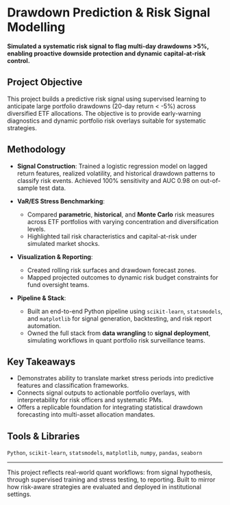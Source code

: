 # Drawdown Prediction & Risk Signal Modelling

**Simulated a systematic risk signal to flag multi-day drawdowns >5%, enabling proactive downside protection and dynamic capital-at-risk control.**

## Project Objective

This project builds a predictive risk signal using supervised learning to anticipate large portfolio drawdowns (20-day return < -5%) across diversified ETF allocations. The objective is to provide early-warning diagnostics and dynamic portfolio risk overlays suitable for systematic strategies.

## Methodology

- **Signal Construction**: Trained a logistic regression model on lagged return features, realized volatility, and historical drawdown patterns to classify risk events. Achieved 100% sensitivity and AUC 0.98 on out-of-sample test data.
  
- **VaR/ES Stress Benchmarking**:
  - Compared **parametric**, **historical**, and **Monte Carlo** risk measures across ETF portfolios with varying concentration and diversification levels.
  - Highlighted tail risk characteristics and capital-at-risk under simulated market shocks.

- **Visualization & Reporting**:
  - Created rolling risk surfaces and drawdown forecast zones.
  - Mapped projected outcomes to dynamic risk budget constraints for fund oversight teams.

- **Pipeline & Stack**:
  - Built an end-to-end Python pipeline using `scikit-learn`, `statsmodels`, and `matplotlib` for signal generation, backtesting, and risk report automation.
  - Owned the full stack from **data wrangling** to **signal deployment**, simulating workflows in quant portfolio risk surveillance teams.

## Key Takeaways

- Demonstrates ability to translate market stress periods into predictive features and classification frameworks.
- Connects signal outputs to actionable portfolio overlays, with interpretability for risk officers and systematic PMs.
- Offers a replicable foundation for integrating statistical drawdown forecasting into multi-asset allocation mandates.

## Tools & Libraries

`Python`, `scikit-learn`, `statsmodels`, `matplotlib`, `numpy`, `pandas`, `seaborn`

---

This project reflects real-world quant workflows: from signal hypothesis, through supervised training and stress testing, to reporting. Built to mirror how risk-aware strategies are evaluated and deployed in institutional settings.
